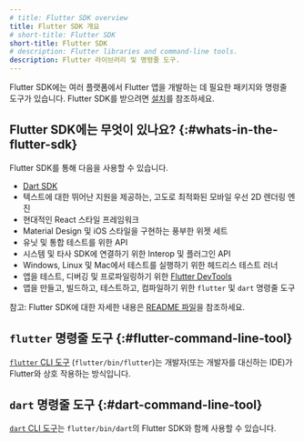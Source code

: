 ```yaml
---
# title: Flutter SDK overview
title: Flutter SDK 개요
# short-title: Flutter SDK
short-title: Flutter SDK
# description: Flutter libraries and command-line tools.
description: Flutter 라이브러리 및 명령줄 도구.
---
```


Flutter SDK에는 여러 플랫폼에서 Flutter 앱을 개발하는 데 필요한 패키지와 명령줄 도구가 있습니다. 
Flutter SDK를 받으려면 [설치][Install]를 참조하세요.

## Flutter SDK에는 무엇이 있나요? {:#whats-in-the-flutter-sdk}

Flutter SDK를 통해 다음을 사용할 수 있습니다.

* [Dart SDK][]
* 텍스트에 대한 뛰어난 지원을 제공하는, 고도로 최적화된 모바일 우선 2D 렌더링 엔진
* 현대적인 React 스타일 프레임워크
* Material Design 및 iOS 스타일을 구현하는 풍부한 위젯 세트
* 유닛 및 통합 테스트를 위한 API
* 시스템 및 타사 SDK에 연결하기 위한 Interop 및 플러그인 API
* Windows, Linux 및 Mac에서 테스트를 실행하기 위한 헤드리스 테스트 러너
* 앱을 테스트, 디버깅 및 프로파일링하기 위한 [Flutter DevTools][]
* 앱을 만들고, 빌드하고, 테스트하고, 컴파일하기 위한 `flutter` 및 `dart` 명령줄 도구

참고: Flutter SDK에 대한 자세한 내용은 [README 파일][README file]을 참조하세요.

## `flutter` 명령줄 도구 {:#flutter-command-line-tool}

[`flutter` CLI 도구][`flutter` CLI tool] (`flutter/bin/flutter`)는 
개발자(또는 개발자를 대신하는 IDE)가 Flutter와 상호 작용하는 방식입니다.

## `dart` 명령줄 도구 {:#dart-command-line-tool}

[`dart` CLI 도구][`dart` CLI tool]는 `flutter/bin/dart`의 Flutter SDK와 함께 사용할 수 있습니다.

[Flutter DevTools]: /tools/devtools
[Dart SDK]: {{site.dart-site}}/tools/sdk
[`dart` CLI tool]: {{site.dart-site}}/tools/dart-tool
[`flutter` CLI tool]: /reference/flutter-cli
[Install]: /get-started/install
[README file]: {{site.repo.flutter}}/blob/master/README.md
